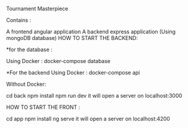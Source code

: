 Tournament Masterpiece


Contains :

A frontend angular application
A backend express application (Using mongoDB database)
HOW TO START THE BACKEND:

*for the database :

Using Docker :
docker-compose database


*For the backend
Using Docker :
docker-compose api

Without Docker: 

cd back
npm install
npm run dev
it will open a server on localhost:3000

HOW TO START THE FRONT :

cd app
npm install
ng serve
it will open a server on localhost:4200